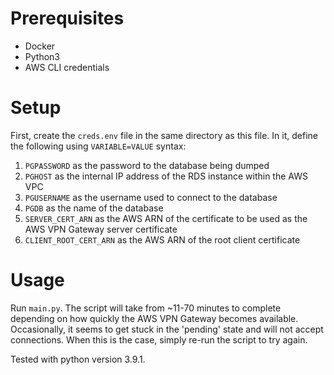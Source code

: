 # Prerequisites
- Docker
- Python3
- AWS CLI credentials

# Setup

First, create the `creds.env` file in the same directory as this file. In it, define the following using
`VARIABLE=VALUE` syntax:

1. `PGPASSWORD` as the password to the database being dumped
2. `PGHOST` as the internal IP address of the RDS instance within the AWS VPC
3. `PGUSERNAME` as the username used to connect to the database
4. `PGDB` as the name of the database
5. `SERVER_CERT_ARN` as the AWS ARN of the certificate to be used as the AWS VPN Gateway server certificate
6. `CLIENT_ROOT_CERT_ARN` as the AWS ARN of the root client certificate

# Usage

Run `main.py`. The script will take from ~11-70 minutes to complete depending on how quickly the AWS
VPN Gateway becomes available. Occasionally, it seems to get stuck in the 'pending' state and will not accept 
connections. When this is the case, simply re-run the script to try again.

Tested with python version 3.9.1.